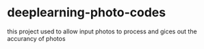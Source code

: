 # deeplearning-photo-codes
this project used to allow input photos to process and gices out the accurancy of photos
